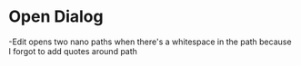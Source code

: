 # Open Dialog
  -Edit opens two nano paths when there's a whitespace in the path because I forgot to add quotes around path
